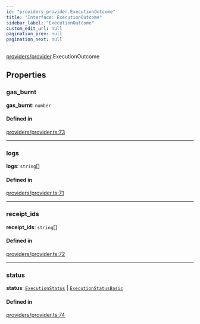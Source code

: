```yaml
---
id: "providers_provider.ExecutionOutcome"
title: "Interface: ExecutionOutcome"
sidebar_label: "ExecutionOutcome"
custom_edit_url: null
pagination_prev: null
pagination_next: null
---
```


[providers/provider](../modules/providers_provider.md).ExecutionOutcome

## Properties

### gas\_burnt

 **gas\_burnt**: `number`

#### Defined in

[providers/provider.ts:73](https://github.com/maxhr/near--near-api-js/blob/57fed346/packages/near-api-js/src/providers/provider.ts#L73)

___

### logs

 **logs**: `string`[]

#### Defined in

[providers/provider.ts:71](https://github.com/maxhr/near--near-api-js/blob/57fed346/packages/near-api-js/src/providers/provider.ts#L71)

___

### receipt\_ids

 **receipt\_ids**: `string`[]

#### Defined in

[providers/provider.ts:72](https://github.com/maxhr/near--near-api-js/blob/57fed346/packages/near-api-js/src/providers/provider.ts#L72)

___

### status

 **status**: [`ExecutionStatus`](providers_provider.ExecutionStatus.md) \| [`ExecutionStatusBasic`](../enums/providers_provider.ExecutionStatusBasic.md)

#### Defined in

[providers/provider.ts:74](https://github.com/maxhr/near--near-api-js/blob/57fed346/packages/near-api-js/src/providers/provider.ts#L74)
